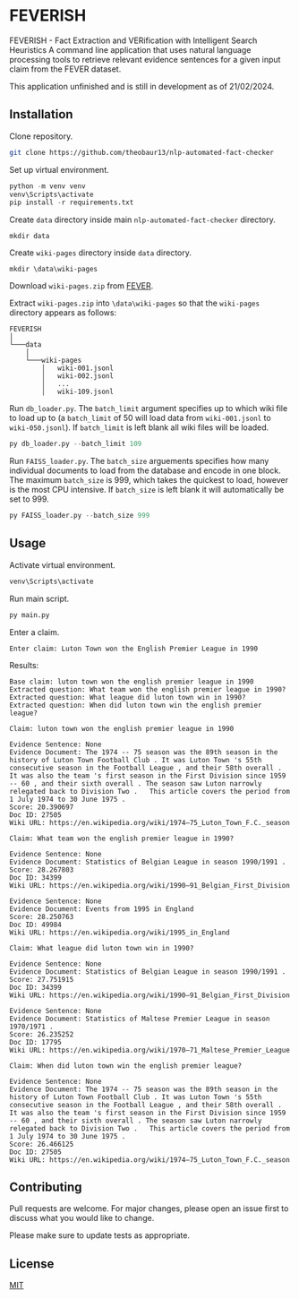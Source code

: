 # FEVERISH
FEVERISH - Fact Extraction and VERification with Intelligent Search Heuristics
A command line application that uses natural language processing tools to retrieve relevant evidence sentences for a given input claim from the FEVER dataset.

This application unfinished and is still in development as of 21/02/2024.

## Installation
Clone repository.

```bash
git clone https://github.com/theobaur13/nlp-automated-fact-checker
```
Set up virtual environment.

```python
python -m venv venv
venv\Scripts\activate
pip install -r requirements.txt
```
Create `data` directory inside main `nlp-automated-fact-checker` directory.
```
mkdir data
```
Create `wiki-pages` directory inside `data` directory.

```
mkdir \data\wiki-pages
```

Download `wiki-pages.zip` from [FEVER](https://fever.ai/download/fever/wiki-pages.zip).

Extract `wiki-pages.zip` into `\data\wiki-pages` so that the `wiki-pages` directory appears as follows:
```
FEVERISH  
│
└───data
    │
    └───wiki-pages
        │   wiki-001.jsonl
        │   wiki-002.jsonl
        │   ...
        │   wiki-109.jsonl

```
Run `db_loader.py`. The `batch_limit` argument specifies up to which wiki file to load up to (a `batch_limit` of 50 will load data from `wiki-001.jsonl` to `wiki-050.jsonl`). If `batch_limit` is left blank all wiki files will be loaded.

```python
py db_loader.py --batch_limit 109
```
Run `FAISS_loader.py`. The `batch_size` arguements specifies how many individual documents to load from the database and encode in one block. The maximum `batch_size` is 999, which takes the quickest to load, however is the most CPU intensive. If `batch_size` is left blank it will automatically be set to 999.

```python
py FAISS_loader.py --batch_size 999
```
## Usage
Activate virtual environment.

```python
venv\Scripts\activate
```
Run main script.

```python
py main.py
```
Enter a claim.

```
Enter claim: Luton Town won the English Premier League in 1990
```
Results:

```
Base claim: luton town won the english premier league in 1990
Extracted question: What team won the english premier league in 1990?
Extracted question: What league did luton town win in 1990?
Extracted question: When did luton town win the english premier league?

Claim: luton town won the english premier league in 1990

Evidence Sentence: None
Evidence Document: The 1974 -- 75 season was the 89th season in the history of Luton Town Football Club . It was Luton Town 's 55th consecutive season in the Football League , and their 58th overall . It was also the team 's first season in the First Division since 1959 -- 60 , and their sixth overall . The season saw Luton narrowly relegated back to Division Two .   This article covers the period from 1 July 1974 to 30 June 1975 .
Score: 20.390697
Doc ID: 27505
Wiki URL: https://en.wikipedia.org/wiki/1974–75_Luton_Town_F.C._season

Claim: What team won the english premier league in 1990?

Evidence Sentence: None
Evidence Document: Statistics of Belgian League in season 1990/1991 .
Score: 28.267803
Doc ID: 34399
Wiki URL: https://en.wikipedia.org/wiki/1990–91_Belgian_First_Division

Evidence Sentence: None
Evidence Document: Events from 1995 in England
Score: 28.250763
Doc ID: 49984
Wiki URL: https://en.wikipedia.org/wiki/1995_in_England

Claim: What league did luton town win in 1990?

Evidence Sentence: None
Evidence Document: Statistics of Belgian League in season 1990/1991 .
Score: 27.751915
Doc ID: 34399
Wiki URL: https://en.wikipedia.org/wiki/1990–91_Belgian_First_Division

Evidence Sentence: None
Evidence Document: Statistics of Maltese Premier League in season 1970/1971 .
Score: 26.235252
Doc ID: 17795
Wiki URL: https://en.wikipedia.org/wiki/1970–71_Maltese_Premier_League

Claim: When did luton town win the english premier league?

Evidence Sentence: None
Evidence Document: The 1974 -- 75 season was the 89th season in the history of Luton Town Football Club . It was Luton Town 's 55th consecutive season in the Football League , and their 58th overall . It was also the team 's first season in the First Division since 1959 -- 60 , and their sixth overall . The season saw Luton narrowly relegated back to Division Two .   This article covers the period from 1 July 1974 to 30 June 1975 .
Score: 26.466125
Doc ID: 27505
Wiki URL: https://en.wikipedia.org/wiki/1974–75_Luton_Town_F.C._season
```
## Contributing

Pull requests are welcome. For major changes, please open an issue first
to discuss what you would like to change.

Please make sure to update tests as appropriate.

## License

[MIT](https://choosealicense.com/licenses/mit/)
